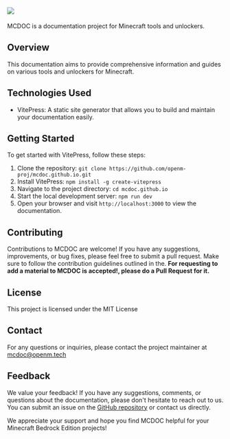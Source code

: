 # <img src="https://raw.githubusercontent.com/OpenM-Proj/mcdoc.github.io/main/img/MCDOC.png"></img>

MCDOC is a documentation project for Minecraft tools and unlockers.

## Overview

This documentation aims to provide comprehensive information and guides on various tools and unlockers for Minecraft.

## Technologies Used

- VitePress: A static site generator that allows you to build and maintain your documentation easily.

## Getting Started

To get started with VitePress, follow these steps:
1. Clone the repository: `git clone https://github.com/openm-proj/mcdoc.github.io.git`
2. Install VitePress: `npm install -g create-vitepress`
3. Navigate to the project directory: `cd mcdoc.github.io`
4. Start the local development server: `npm run dev`
5. Open your browser and visit `http://localhost:3000` to view the documentation.


## Contributing

Contributions to MCDOC are welcome! If you have any suggestions, improvements, or bug fixes, please feel free to submit a pull request. Make sure to follow the contribution guidelines outlined in the.
**For requesting to add a material to MCDOC is accepted!, please do a Pull Request for it.**

## License

This project is licensed under the MIT License

## Contact

For any questions or inquiries, please contact the project maintainer at [mcdoc@openm.tech](mailto:mcdoc@openm.tech)

## Feedback

We value your feedback! If you have any suggestions, comments, or questions about the documentation, please don't hesitate to reach out to us. You can submit an issue on the [GitHub repository](https://github.com/openm-proj/mcdoc.github.io/issues) or contact us directly.

We appreciate your support and hope you find MCDOC helpful for your Minecraft Bedrock Edition projects!
